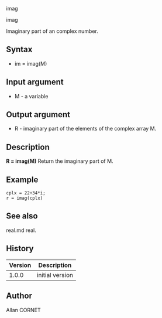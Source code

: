 



imag


imag

Imaginary part of an complex number.

## Syntax

- im = imag(M)

## Input argument

 - M - a variable

## Output argument

 - R - imaginary part of the elements of the complex array M.

## Description


  <p><b>R = imag(M)</b> Return the imaginary part of M.</p>


## Example

```Nelson
cplx = 22+34*i;
r = imag(cplx)
```

## See also

real.md real.
## History

|Version|Description|
|------|------|
|1.0.0|initial version|


## Author

Allan CORNET



